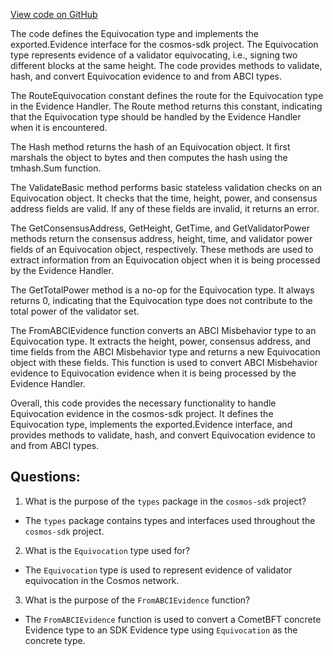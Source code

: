 [View code on GitHub](https://github.com/cosmos/cosmos-sdk/blob/main/x/evidence/types/evidence.go)

The code defines the Equivocation type and implements the exported.Evidence interface for the cosmos-sdk project. The Equivocation type represents evidence of a validator equivocating, i.e., signing two different blocks at the same height. The code provides methods to validate, hash, and convert Equivocation evidence to and from ABCI types.

The RouteEquivocation constant defines the route for the Equivocation type in the Evidence Handler. The Route method returns this constant, indicating that the Equivocation type should be handled by the Evidence Handler when it is encountered.

The Hash method returns the hash of an Equivocation object. It first marshals the object to bytes and then computes the hash using the tmhash.Sum function.

The ValidateBasic method performs basic stateless validation checks on an Equivocation object. It checks that the time, height, power, and consensus address fields are valid. If any of these fields are invalid, it returns an error.

The GetConsensusAddress, GetHeight, GetTime, and GetValidatorPower methods return the consensus address, height, time, and validator power fields of an Equivocation object, respectively. These methods are used to extract information from an Equivocation object when it is being processed by the Evidence Handler.

The GetTotalPower method is a no-op for the Equivocation type. It always returns 0, indicating that the Equivocation type does not contribute to the total power of the validator set.

The FromABCIEvidence function converts an ABCI Misbehavior type to an Equivocation type. It extracts the height, power, consensus address, and time fields from the ABCI Misbehavior type and returns a new Equivocation object with these fields. This function is used to convert ABCI Misbehavior evidence to Equivocation evidence when it is being processed by the Evidence Handler.

Overall, this code provides the necessary functionality to handle Equivocation evidence in the cosmos-sdk project. It defines the Equivocation type, implements the exported.Evidence interface, and provides methods to validate, hash, and convert Equivocation evidence to and from ABCI types.
## Questions: 
 1. What is the purpose of the `types` package in the `cosmos-sdk` project?
- The `types` package contains types and interfaces used throughout the `cosmos-sdk` project.

2. What is the `Equivocation` type used for?
- The `Equivocation` type is used to represent evidence of validator equivocation in the Cosmos network.

3. What is the purpose of the `FromABCIEvidence` function?
- The `FromABCIEvidence` function is used to convert a CometBFT concrete Evidence type to an SDK Evidence type using `Equivocation` as the concrete type.